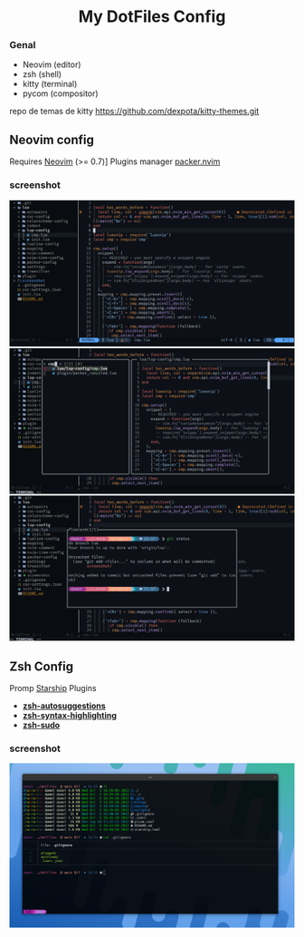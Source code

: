 <h1 align="center">My DotFiles Config</h1>

### Genal
- Neovim (editor)
- zsh (shell)
- kitty (terminal)
- pycom (compositor)

repo de temas de kitty https://github.com/dexpota/kitty-themes.git

## Neovim config

Requires [Neovim](https://neovim.io/) (>= 0.7)]
Plugins manager [packer.nvim](https://github.com/wbthomason/packer.nvim#features)

### screenshot

![scroonshot](./screenshots/Screenshot_2022-09-01_21-56-57.png)
![scroonshot](./screenshots/Screenshot_2022-09-01_21-57-34.png)
![scroonshot](./screenshots/Screenshot_2022-09-01_21-58-04.png)

## Zsh Config
Promp [Starship](https://starship.rs/)
Plugins
- **[zsh-autosuggestions](https://github.com/zsh-users/zsh-autosuggestions)**
- **[zsh-syntax-highlighting](https://github.com/zsh-users/zsh-syntax-highlighting)**
- **[zsh-sudo](https://github.com/ohmyzsh/ohmyzsh/blob/master/plugins/sudo/sudo.plugin.zsh)**
### screenshot
![scroonshot](./screenshots/zsh-screenshot.png)

